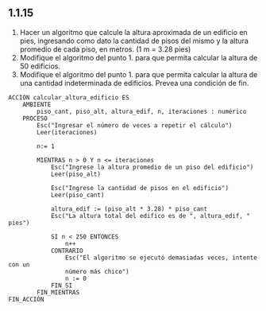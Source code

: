## 1.1.15
1. Hacer un algoritmo que calcule la altura aproximada de un edificio en pies, ingresando como dato la cantidad de pisos del mismo y la altura promedio de cada piso, en metros. (1 m = 3.28 pies)
2. Modifique el algoritmo del punto 1. para que permita calcular la altura de 50 edificios.
3. Modifique el algoritmo del punto 1. para que permita calcular la altura de una cantidad indeterminada de edificios. Prevea una condición de fin.

```
ACCIÓN calcular_altura_edificio ES
	AMBIENTE
		piso_cant, piso_alt, altura_edif, n, iteraciones : numérico
	PROCESO
		Esc("Ingresar el número de veces a repetir el cálculo")
		Leer(iteraciones)

		n:= 1

		MIENTRAS n > 0 Y n <= iteraciones
			Esc("Ingrese la altura promedio de un piso del edificio")
			Leer(piso_alt)

			Esc("Ingrese la cantidad de pisos en el edificio")
			Leer(piso_cant)

			altura_edif := (piso_alt * 3.28) * piso_cant
			Esc("La altura total del edifico es de ", altura_edif, " pies")

			SI n < 250 ENTONCES
				n++
			CONTRARIO
				Esc("El algoritmo se ejecutó demasiadas veces, intente con un
				número más chico")
				n := 0
			FIN_SI
		FIN_MIENTRAS
FIN_ACCIÓN
```
